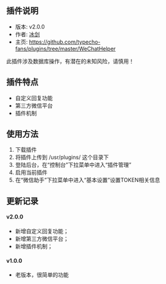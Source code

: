 ## 插件说明 ##

 - 版本: v2.0.0
 - 作者: [冰剑](https://github.com/binjoo)
 - 主页: <https://github.com/typecho-fans/plugins/tree/master/WeChatHelper>

此插件涉及数据库操作，有潜在的未知风险，请慎用！

## 插件特点 ##

 - 自定义回复功能
 - 第三方微信平台
 - 插件机制

## 使用方法 ##

 1. 下载插件
 2. 将插件上传到 /usr/plugins/ 这个目录下
 3. 登陆后台，在“控制台”下拉菜单中进入“插件管理”
 4. 启用当前插件
 5. 在“微信助手”下拉菜单中进入“基本设置”设置TOKEN相关信息

## 更新记录 ##

#### v2.0.0
 - 新增自定义回复功能；
 - 新增第三方微信平台；
 - 新增插件机制；

#### v1.0.0
 - 老版本，很简单的功能